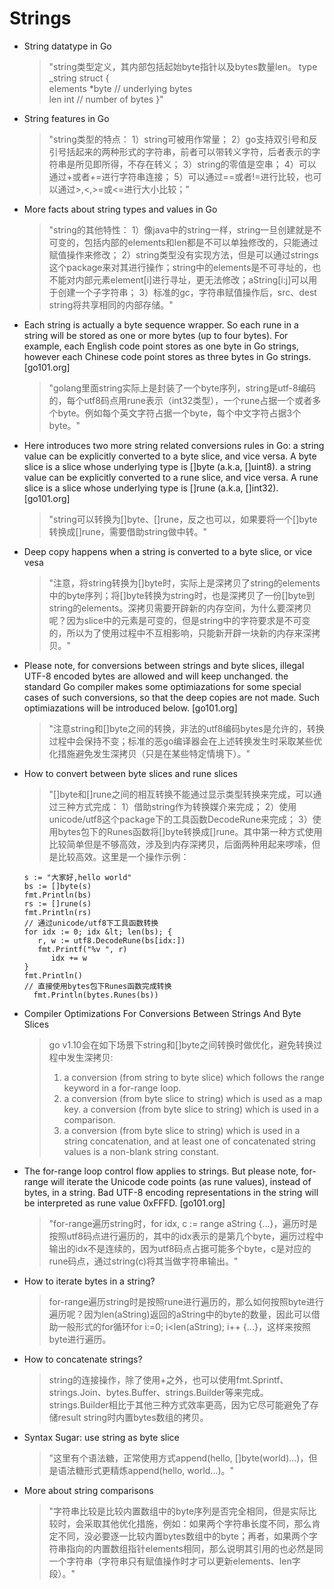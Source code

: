 # Strings

- String datatype in Go

  > "string类型定义，其内部包括起始byte指针以及bytes数量len。
  > type _string struct { 	
  >  	elements *byte // underlying bytes 	
  >  	len      int   // number of bytes 
  > }"

- String features in Go

  > "string类型的特点：
  > 1）string可被用作常量；
  > 2）go支持双引号和反引号括起来的两种形式的字符串，前者可以带转义字符，后者表示的字符串是所见即所得，不存在转义；
  > 3）string的零值是空串；
  > 4）可以通过+或者+=进行字符串连接；
  > 5）可以通过==或者!=进行比较，也可以通过&gt;,&lt;,&gt;=或&lt;=进行大小比较；"

- More facts about string types and values in Go

  > "string的其他特性：
  > 1）像java中的string一样，string一旦创建就是不可变的，包括内部的elements和len都是不可以单独修改的，只能通过赋值操作来修改；
  > 2）string类型没有实现方法，但是可以通过strings这个package来对其进行操作；string中的elements是不可寻址的，也不能对内部元素element[i]进行寻址，更无法修改；aString[i:j]可以用于创建一个子字符串；
  > 3）标准的gc，字符串赋值操作后，src、dest string将共享相同的内部存储。"

- Each string is actually a byte sequence wrapper. So each rune in a string will be stored as one or more bytes (up to four bytes). For example, each English code point stores as one byte in Go strings, however each Chinese code point stores as three bytes in Go strings.  [go101.org]

  > "golang里面string实际上是封装了一个byte序列，string是utf-8编码的，每个utf8码点用rune表示（int32类型），一个rune占据一个或者多个byte。例如每个英文字符占据一个byte，每个中文字符占据3个byte。"

- Here introduces two more string related conversions rules in Go: a string value can be explicitly converted to a byte slice, and vice versa. A byte slice is a slice whose underlying type is []byte (a.k.a, []uint8). a string value can be explicitly converted to a rune slice, and vice versa. A rune slice is a slice whose underlying type is []rune (a.k.a, []int32).   [go101.org]

  > "string可以转换为[]byte、[]rune，反之也可以，如果要将一个[]byte转换成[]rune，需要借助string做中转。"

- Deep copy happens when a string is converted to a byte slice, or vice vesa

  > "注意，将string转换为[]byte时，实际上是深拷贝了string的elements中的byte序列；将[]byte转换为string时，也是深拷贝了一份[]byte到string的elements。深拷贝需要开辟新的内存空间，为什么要深拷贝呢？因为slice中的元素是可变的，但是string中的字符要求是不可变的，所以为了使用过程中不互相影响，只能新开辟一块新的内存来深拷贝。"

- Please note, for conversions between strings and byte slices, illegal UTF-8 encoded bytes are allowed and will keep unchanged. the standard Go compiler makes some optimiazations for some special cases of such conversions, so that the deep copies are not made. Such optimiazations will be introduced below.   [go101.org]

  > "注意string和[]byte之间的转换，非法的utf8编码bytes是允许的，转换过程中会保持不变；标准的恶go编译器会在上述转换发生时采取某些优化措施避免发生深拷贝（只是在某些特定情境下）。"

- How to convert between byte slices and rune slices

  > "[]byte和[]rune之间的相互转换不能通过显示类型转换来完成，可以通过三种方式完成：
  > 1）借助string作为转换媒介来完成；
  > 2）使用unicode/utf8这个package下的工具函数DecodeRune来完成；
  > 3）使用bytes包下的Runes函数将[]byte转换成[]rune。其中第一种方式使用比较简单但是不够高效，涉及到内存深拷贝，后面两种用起来啰嗦，但是比较高效。这里是一个操作示例：

  ```
  s := "大家好,hello world"  	
  bs := []byte(s) 	
  fmt.Println(bs)  	
  rs := []rune(s) 	
  fmt.Println(rs)  	
  // 通过unicode/utf8下工具函数转换 	
  for idx := 0; idx &lt; len(bs); { 		
     r, w := utf8.DecodeRune(bs[idx:]) 	
     fmt.Printf("%v ", r) 		
        idx += w 	
  } 	
  fmt.Println()  	
  // 直接使用bytes包下Runes函数完成转换 
    fmt.Println(bytes.Runes(bs))
  ```

- Compiler Optimizations For Conversions Between Strings And Byte Slices

  > go v1.10会在如下场景下string和[]byte之间转换时做优化，避免转换过程中发生深拷贝:
  > 1) a conversion (from string to byte slice) which follows the range keyword in a for-range loop.
  > 2) a conversion (from byte slice to string) which is used as a map key. a conversion (from byte slice to string) which is used in a comparison.
  > 3) a conversion (from byte slice to string) which is used in a string concatenation, and at least one of concatenated string values is a non-blank string constant.

- The for-range loop control flow applies to strings. But please note, for-range will iterate the Unicode code points (as rune values), instead of bytes, in a string. Bad UTF-8 encoding representations in the string will be interpreted as rune value 0xFFFD.  [go101.org]

  > "for-range遍历string时，for idx, c := range aString {...}，遍历时是按照utf8码点进行遍历的，其中的idx表示的是第几个byte，遍历过程中输出的idx不是连续的，因为utf8码点占据可能多个byte，c是对应的rune码点，通过string(c)将其当做字符串输出。"

- How to iterate bytes in a string?

  > for-range遍历string时是按照rune进行遍历的，那么如何按照byte进行遍历呢？因为len(aString)返回的aString中的byte的数量，因此可以借助一般形式的for循环for i:=0; i&lt;len(aString); i++ {...}，这样来按照byte进行遍历。

- How to concatenate strings?

  > string的连接操作，除了使用+之外，也可以使用fmt.Sprintf、strings.Join、bytes.Buffer、strings.Builder等来完成。strings.Builder相比于其他三种方式效率更高，因为它尽可能避免了存储result string时内置bytes数组的拷贝。

- Syntax Sugar: use string as byte slice

  > "这里有个语法糖，正常使用方式append(hello, []byte(world)...)，但是语法糖形式更精炼append(hello, world...)。"

- More about string comparisons

  > "字符串比较是比较内置数组中的byte序列是否完全相同，但是实际比较时，会采取其他优化措施，例如：如果两个字符串长度不同，那么肯定不同，没必要逐一比较内置bytes数组中的byte；再者，如果两个字符串指向的内置数组指针elements相同，那么说明其引用的也必然是同一个字符串（字符串只有赋值操作时才可以更新elements、len字段）。"